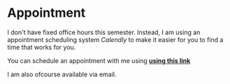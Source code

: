 
# Appointment

I don't have fixed office hours this semester. Instead, I am using an appointment scheduling system _Calendly_ to make it easier for you to find a time that works for you.

You can schedule an appointment with me using **[using this link](https://calendly.com/ssultan-dpq/)**

<!-- I also have an <u>**Open-door Policy**</u> and am generally in my office (Riley Hall 200-H) from 10 AM - 4 PM on most weekdays. You are always welcome to drop by and chat.  -->

I am also ofcourse available via  email. 
